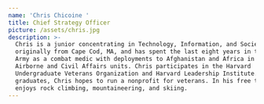 ```yaml
---
name: 'Chris Chicoine '
title: Chief Strategy Officer
picture: /assets/chris.jpg
description: >-
  Chris is a junior concentrating in Technology, Information, and Society. He is
  originally from Cape Cod, MA, and has spent the last eight years in the US
  Army as a combat medic with deployments to Afghanistan and Africa in the 101st
  Airborne and Civil Affairs units. Chris participates in the Harvard
  Undergraduate Veterans Organization and Harvard Leadership Institute. When he
  graduates, Chris hopes to run a nonprofit for veterans. In his free time Chris
  enjoys rock climbing, mountaineering, and skiing.
---
```


